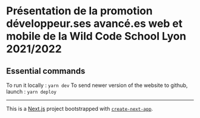 # Présentation de la promotion développeur.ses avancé.es web et mobile de la Wild Code School Lyon 2021/2022

## Essential commands

To run it locally : `yarn dev`
To send newer version of the website to github, launch : `yarn deploy`

---

This is a [Next.js](https://nextjs.org/) project bootstrapped with [`create-next-app`](https://github.com/vercel/next.js/tree/canary/packages/create-next-app).
